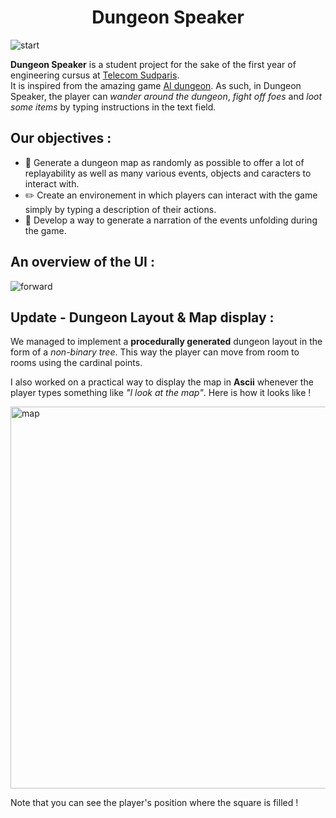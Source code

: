 <h1 style="text-align:center"> Dungeon Speaker </h1>

![start](https://user-images.githubusercontent.com/41008899/193330976-6a4008de-39e4-4b4e-b760-c111f5825708.png)

**Dungeon Speaker** is a student project for the sake of the first year of engineering cursus at [Telecom Sudparis](https://www.telecom-sudparis.eu/).  
It is inspired from the amazing game [AI dungeon](https://play.aidungeon.io/main/landing). As such, in Dungeon Speaker, the player can *wander around the dungeon*, *fight off foes* and *loot some items* by typing instructions in the text field. 


 ## Our objectives :

* :european_castle: Generate a dungeon map as randomly as possible to offer a lot of replayability as well as many various events, objects and caracters to interact with.
* :pencil2: Create an environement in which players can interact with the game simply by typing a description of their actions.
* :speech_balloon: Develop a way to generate a narration of the events unfolding during the game.


## An overview of the UI :

![forward](https://user-images.githubusercontent.com/41008899/193331606-fc3f21a0-2da3-47c2-a2d9-316026ef0d66.png)

## Update - Dungeon Layout & Map display :

We managed to implement a **procedurally generated** dungeon layout in the form of a *non-binary tree*. This way the player can move from room to rooms using the cardinal points.  

I also worked on a practical way to display the map in **Ascii** whenever the player types something like *"I look at the map"*.
Here is how it looks like ! 

<img width="611" alt="map" src="https://user-images.githubusercontent.com/41008899/193332786-590ce4ee-435a-4173-8b21-8cc8ef75651c.png">

Note that you can see the player's position where the square is filled ! 
